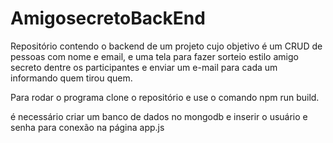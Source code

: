 # AmigosecretoBackEnd

Repositório contendo o backend de um projeto cujo objetivo é um CRUD de pessoas com nome e email, e uma tela para fazer sorteio estilo amigo secreto dentre os participantes e enviar um e-mail para cada um informando quem tirou quem.


Para rodar o programa clone o repositório e use o comando npm run build.

é necessário criar um banco de dados no mongodb e inserir o usuário e senha para conexão na página app.js
